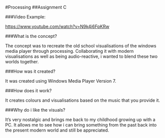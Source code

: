 #Processing
##Assignment C

###Video Example:

<https://www.youtube.com/watch?v=N9k4i6FpKRw>

###What is the concept?

The concept was to recreate the old school visualisations of the windows media player through processing. Collaborating it with modern visualisations as well as being audio-reactive, i wanted to blend these two worlds together.

###How was it created?

It was created using Windows Media Player Version 7. 

###How does it work?

It creates colours and visualisations based on the music that you provide it. 

###Why do i like the visuals?

It’s very nostalgic and brings me back to my childhood growing up with a PC. It allows me to see how i can bring something from the past back into the present modern world and still be appreciated. 
